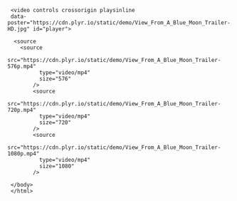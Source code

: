<html lang="en">
  <head>
    <meta charset="utf-8" />
    <meta name="viewport" content="width=device-width, initial-scale=1.0" />
    <title>Document</title>
  <script src="https://cdn.plyr.io/3.6.2/demo.js" crossorigin="anonymous"></script>
  <link rel="stylesheet" href="https://cdn.plyr.io/3.6.2/demo.css" />

   </head>
   <body>

     <video controls crossorigin playsinline
     data-poster="https://cdn.plyr.io/static/demo/View_From_A_Blue_Moon_Trailer-HD.jpg" id="player">

      <source
        <source
              src="https://cdn.plyr.io/static/demo/View_From_A_Blue_Moon_Trailer-576p.mp4"
              type="video/mp4"
              size="576"
            />
            <source
              src="https://cdn.plyr.io/static/demo/View_From_A_Blue_Moon_Trailer-720p.mp4"
              type="video/mp4"
              size="720"
            />
            <source
              src="https://cdn.plyr.io/static/demo/View_From_A_Blue_Moon_Trailer-1080p.mp4"
              type="video/mp4"
              size="1080"
            />
       
     </body>
     </html>
